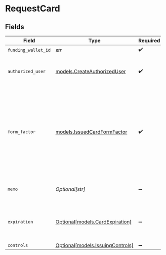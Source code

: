 # RequestCard


## Fields

| Field                                                                                                                               | Type                                                                                                                                | Required                                                                                                                            | Description                                                                                                                         | Example                                                                                                                             |
| ----------------------------------------------------------------------------------------------------------------------------------- | ----------------------------------------------------------------------------------------------------------------------------------- | ----------------------------------------------------------------------------------------------------------------------------------- | ----------------------------------------------------------------------------------------------------------------------------------- | ----------------------------------------------------------------------------------------------------------------------------------- |
| `funding_wallet_id`                                                                                                                 | *str*                                                                                                                               | :heavy_check_mark:                                                                                                                  | N/A                                                                                                                                 |                                                                                                                                     |
| `authorized_user`                                                                                                                   | [models.CreateAuthorizedUser](../models/createauthorizeduser.md)                                                                    | :heavy_check_mark:                                                                                                                  | Fields for identifying an authorized individual.                                                                                    |                                                                                                                                     |
| `form_factor`                                                                                                                       | [models.IssuedCardFormFactor](../models/issuedcardformfactor.md)                                                                    | :heavy_check_mark:                                                                                                                  | Specifies the type of spend card to be issued. Presently supports virtual only, providing a digital number without a physical card. |                                                                                                                                     |
| `memo`                                                                                                                              | *Optional[str]*                                                                                                                     | :heavy_minus_sign:                                                                                                                  | An optional descriptive name for the card.                                                                                          |                                                                                                                                     |
| `expiration`                                                                                                                        | [Optional[models.CardExpiration]](../models/cardexpiration.md)                                                                      | :heavy_minus_sign:                                                                                                                  | The expiration date of the card or token.                                                                                           | {<br/>"month": "01",<br/>"year": "21"<br/>}                                                                                         |
| `controls`                                                                                                                          | [Optional[models.IssuingControls]](../models/issuingcontrols.md)                                                                    | :heavy_minus_sign:                                                                                                                  | N/A                                                                                                                                 |                                                                                                                                     |